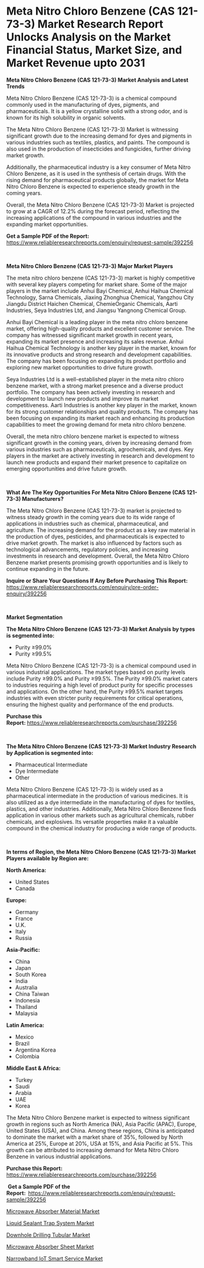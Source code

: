 <p><h1>Meta Nitro Chloro Benzene (CAS 121-73-3) Market Research Report Unlocks Analysis on the Market Financial Status, Market Size, and Market Revenue upto 2031</h1></p><p><strong>Meta Nitro Chloro Benzene (CAS 121-73-3) Market Analysis and Latest Trends</strong></p>
<p><p>Meta Nitro Chloro Benzene (CAS 121-73-3) is a chemical compound commonly used in the manufacturing of dyes, pigments, and pharmaceuticals. It is a yellow crystalline solid with a strong odor, and is known for its high solubility in organic solvents.</p><p>The Meta Nitro Chloro Benzene (CAS 121-73-3) Market is witnessing significant growth due to the increasing demand for dyes and pigments in various industries such as textiles, plastics, and paints. The compound is also used in the production of insecticides and fungicides, further driving market growth.</p><p>Additionally, the pharmaceutical industry is a key consumer of Meta Nitro Chloro Benzene, as it is used in the synthesis of certain drugs. With the rising demand for pharmaceutical products globally, the market for Meta Nitro Chloro Benzene is expected to experience steady growth in the coming years.</p><p>Overall, the Meta Nitro Chloro Benzene (CAS 121-73-3) Market is projected to grow at a CAGR of 12.2% during the forecast period, reflecting the increasing applications of the compound in various industries and the expanding market opportunities.</p></p>
<p><strong>Get a Sample PDF of the Report:&nbsp;</strong> <a href="https://www.reliableresearchreports.com/enquiry/request-sample/392256">https://www.reliableresearchreports.com/enquiry/request-sample/392256</a></p>
<p>&nbsp;</p>
<p><strong>Meta Nitro Chloro Benzene (CAS 121-73-3) Major Market Players</strong></p>
<p><p>The meta nitro chloro benzene (CAS 121-73-3) market is highly competitive with several key players competing for market share. Some of the major players in the market include Anhui Bayi Chemical, Anhui Haihua Chemical Technology, Sarna Chemicals, Jiaxing Zhonghua Chemical, Yangzhou City Jiangdu District Haichen Chemical, ChemieOrganic Chemicals, Aarti Industries, Seya Industries Ltd, and Jiangsu Yangnong Chemical Group.</p><p>Anhui Bayi Chemical is a leading player in the meta nitro chloro benzene market, offering high-quality products and excellent customer service. The company has witnessed significant market growth in recent years, expanding its market presence and increasing its sales revenue. Anhui Haihua Chemical Technology is another key player in the market, known for its innovative products and strong research and development capabilities. The company has been focusing on expanding its product portfolio and exploring new market opportunities to drive future growth.</p><p>Seya Industries Ltd is a well-established player in the meta nitro chloro benzene market, with a strong market presence and a diverse product portfolio. The company has been actively investing in research and development to launch new products and improve its market competitiveness. Aarti Industries is another key player in the market, known for its strong customer relationships and quality products. The company has been focusing on expanding its market reach and enhancing its production capabilities to meet the growing demand for meta nitro chloro benzene.</p><p>Overall, the meta nitro chloro benzene market is expected to witness significant growth in the coming years, driven by increasing demand from various industries such as pharmaceuticals, agrochemicals, and dyes. Key players in the market are actively investing in research and development to launch new products and expand their market presence to capitalize on emerging opportunities and drive future growth.</p></p>
<p>&nbsp;</p>
<p><strong>What Are The Key Opportunities For Meta Nitro Chloro Benzene (CAS 121-73-3) Manufacturers?</strong></p>
<p><p>The Meta Nitro Chloro Benzene (CAS 121-73-3) market is projected to witness steady growth in the coming years due to its wide range of applications in industries such as chemical, pharmaceutical, and agriculture. The increasing demand for the product as a key raw material in the production of dyes, pesticides, and pharmaceuticals is expected to drive market growth. The market is also influenced by factors such as technological advancements, regulatory policies, and increasing investments in research and development. Overall, the Meta Nitro Chloro Benzene market presents promising growth opportunities and is likely to continue expanding in the future.</p></p>
<p><strong>Inquire or Share Your Questions If Any Before Purchasing This Report:</strong> <a href="https://www.reliableresearchreports.com/enquiry/pre-order-enquiry/392256">https://www.reliableresearchreports.com/enquiry/pre-order-enquiry/392256</a></p>
<p>&nbsp;</p>
<p><strong>Market Segmentation</strong></p>
<p><strong>The Meta Nitro Chloro Benzene (CAS 121-73-3) Market Analysis by types is segmented into:</strong></p>
<p><ul><li>Purity ≥99.0%</li><li>Purity ≥99.5%</li></ul></p>
<p><p>Meta Nitro Chloro Benzene (CAS 121-73-3) is a chemical compound used in various industrial applications. The market types based on purity levels include Purity ≥99.0% and Purity ≥99.5%. The Purity ≥99.0% market caters to industries requiring a high level of product purity for specific processes and applications. On the other hand, the Purity ≥99.5% market targets industries with even stricter purity requirements for critical operations, ensuring the highest quality and performance of the end products.</p></p>
<p><strong>Purchase this Report:&nbsp;</strong><a href="https://www.reliableresearchreports.com/purchase/392256">https://www.reliableresearchreports.com/purchase/392256</a></p>
<p>&nbsp;</p>
<p><strong>The Meta Nitro Chloro Benzene (CAS 121-73-3) Market Industry Research by Application is segmented into:</strong></p>
<p><ul><li>Pharmaceutical Intermediate</li><li>Dye Intermediate</li><li>Other</li></ul></p>
<p><p>Meta Nitro Chloro Benzene (CAS 121-73-3) is widely used as a pharmaceutical intermediate in the production of various medicines. It is also utilized as a dye intermediate in the manufacturing of dyes for textiles, plastics, and other industries. Additionally, Meta Nitro Chloro Benzene finds application in various other markets such as agricultural chemicals, rubber chemicals, and explosives. Its versatile properties make it a valuable compound in the chemical industry for producing a wide range of products.</p></p>
<p>&nbsp;</p>
<p><strong>In terms of Region, the Meta Nitro Chloro Benzene (CAS 121-73-3) Market Players available by Region are:</strong></p>
<p>
    <p> <strong> North America: </strong>
        <ul>
            <li>United States</li>
            <li>Canada</li>
        </ul>
        </p> 
    <p> <strong> Europe: </strong>
        <ul>
            <li>Germany</li>
            <li>France</li>
            <li>U.K.</li>
            <li>Italy</li>
            <li>Russia</li>
        </ul>
        </p> 
    <p> <strong> Asia-Pacific: </strong>
        <ul>
            <li>China</li>
            <li>Japan</li>
            <li>South Korea</li>
            <li>India</li>
            <li>Australia</li>
            <li>China Taiwan</li>
            <li>Indonesia</li>
            <li>Thailand</li>
            <li>Malaysia</li>
        </ul>
        </p> 
    <p> <strong> Latin America: </strong>
        <ul>
            <li>Mexico</li>
            <li>Brazil</li>
            <li>Argentina Korea</li>
            <li>Colombia</li>
        </ul>
        </p> 
    <p> <strong> Middle East & Africa: </strong>
        <ul>
            <li>Turkey</li>
            <li>Saudi</li>
            <li>Arabia</li>
            <li>UAE</li>
            <li>Korea</li>
        </ul>
    </p>
    </p>
<p><p>The Meta Nitro Chloro Benzene market is expected to witness significant growth in regions such as North America (NA), Asia Pacific (APAC), Europe, United States (USA), and China. Among these regions, China is anticipated to dominate the market with a market share of 35%, followed by North America at 25%, Europe at 20%, USA at 15%, and Asia Pacific at 5%. This growth can be attributed to increasing demand for Meta Nitro Chloro Benzene in various industrial applications.</p></p>
<p><strong>Purchase this Report: </strong><a href="https://www.reliableresearchreports.com/purchase/392256">https://www.reliableresearchreports.com/purchase/392256</a></p>
<p>&nbsp;<strong>Get a Sample PDF of the Report:&nbsp;&nbsp;</strong><a href="https://www.reliableresearchreports.com/enquiry/request-sample/392256">https://www.reliableresearchreports.com/enquiry/request-sample/392256</a></p>
<p><strong></strong></p>
<p><p><a href="https://view.publitas.com/reportprime-1/microwave-absorber-material-market-research-report-unlocks-analysis-on-the-market-financial-status-market-size-and-market-revenue-upto-2031/">Microwave Absorber Material Market</a></p><p><a href="https://artistic-helicopter-ca9.notion.site/Liquid-Sealant-Trap-System-Market-Size-Focuses-on-Market-Dynamics-In-Depth-Analysis-and-Future-Proj-4baabede07e045f49302040d967ae18c">Liquid Sealant Trap System Market</a></p><p><a href="https://valiant-lunge-8fe.notion.site/Downhole-Drilling-Tubular-Market-Size-and-Growth-Market-Segmentation-Regional-and-Country-Breakdow-ef041d9e24044a48a3cb94d7ebc5ddce">Downhole Drilling Tubular Market</a></p><p><a href="https://view.publitas.com/reportprime-1/microwave-absorber-sheet-market-research-report-the-key-to-successful-business-strategy-forecasted-for-period-from-2024-2031/">Microwave Absorber Sheet Market</a></p><p><a href="https://picayune-night-cbd.notion.site/Narrowband-IoT-Smart-Service-Market-Analysis-Examines-its-Scope-on-Growth-Opportunities-and-Forecas-6ac271e12fc3408c85b753f09f2c3758">Narrowband IoT Smart Service Market</a></p></p>
